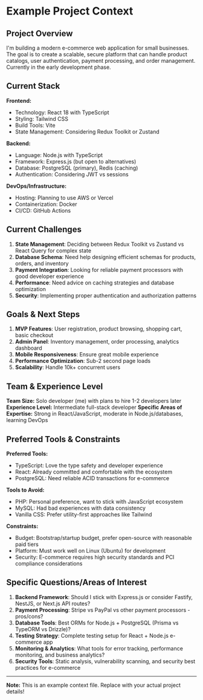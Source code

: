 # Example Project Context

## Project Overview
I'm building a modern e-commerce web application for small businesses. The goal is to create a scalable, secure platform that can handle product catalogs, user authentication, payment processing, and order management. Currently in the early development phase.

## Current Stack
**Frontend:**
- Technology: React 18 with TypeScript
- Styling: Tailwind CSS
- Build Tools: Vite
- State Management: Considering Redux Toolkit or Zustand

**Backend:**
- Language: Node.js with TypeScript
- Framework: Express.js (but open to alternatives)
- Database: PostgreSQL (primary), Redis (caching)
- Authentication: Considering JWT vs sessions

**DevOps/Infrastructure:**
- Hosting: Planning to use AWS or Vercel
- Containerization: Docker
- CI/CD: GitHub Actions

## Current Challenges
1. **State Management**: Deciding between Redux Toolkit vs Zustand vs React Query for complex state
2. **Database Schema**: Need help designing efficient schemas for products, orders, and inventory
3. **Payment Integration**: Looking for reliable payment processors with good developer experience
4. **Performance**: Need advice on caching strategies and database optimization
5. **Security**: Implementing proper authentication and authorization patterns

## Goals & Next Steps
1. **MVP Features**: User registration, product browsing, shopping cart, basic checkout
2. **Admin Panel**: Inventory management, order processing, analytics dashboard
3. **Mobile Responsiveness**: Ensure great mobile experience
4. **Performance Optimization**: Sub-2 second page loads
5. **Scalability**: Handle 10k+ concurrent users

## Team & Experience Level
**Team Size:** Solo developer (me) with plans to hire 1-2 developers later
**Experience Level:** Intermediate full-stack developer
**Specific Areas of Expertise:** Strong in React/JavaScript, moderate in Node.js/databases, learning DevOps

## Preferred Tools & Constraints
**Preferred Tools:**
- TypeScript: Love the type safety and developer experience
- React: Already committed and comfortable with the ecosystem
- PostgreSQL: Need reliable ACID transactions for e-commerce

**Tools to Avoid:**
- PHP: Personal preference, want to stick with JavaScript ecosystem
- MySQL: Had bad experiences with data consistency
- Vanilla CSS: Prefer utility-first approaches like Tailwind

**Constraints:**
- Budget: Bootstrap/startup budget, prefer open-source with reasonable paid tiers
- Platform: Must work well on Linux (Ubuntu) for development
- Security: E-commerce requires high security standards and PCI compliance considerations

## Specific Questions/Areas of Interest
1. **Backend Framework**: Should I stick with Express.js or consider Fastify, NestJS, or Next.js API routes?
2. **Payment Processing**: Stripe vs PayPal vs other payment processors - pros/cons?
3. **Database Tools**: Best ORMs for Node.js + PostgreSQL (Prisma vs TypeORM vs Drizzle)?
4. **Testing Strategy**: Complete testing setup for React + Node.js e-commerce app
5. **Monitoring & Analytics**: What tools for error tracking, performance monitoring, and business analytics?
6. **Security Tools**: Static analysis, vulnerability scanning, and security best practices for e-commerce

---
**Note:** This is an example context file. Replace with your actual project details!
